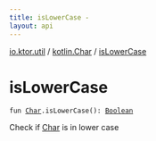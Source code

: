 ```yaml
---
title: isLowerCase - 
layout: api
---
```


<div class='api-docs-breadcrumbs'><a href="../index.html">io.ktor.util</a> / <a href="index.html">kotlin.Char</a> / <a href="./is-lower-case.html">isLowerCase</a></div>

# isLowerCase

<div class="signature"><code><span class="keyword">fun </span><a href="https://kotlinlang.org/api/latest/jvm/stdlib/kotlin/-char/index.html"><span class="identifier">Char</span></a><span class="symbol">.</span><span class="identifier">isLowerCase</span><span class="symbol">(</span><span class="symbol">)</span><span class="symbol">: </span><a href="https://kotlinlang.org/api/latest/jvm/stdlib/kotlin/-boolean/index.html"><span class="identifier">Boolean</span></a></code></div>

Check if <a href="https://kotlinlang.org/api/latest/jvm/stdlib/kotlin/-char/index.html">Char</a> is in lower case

